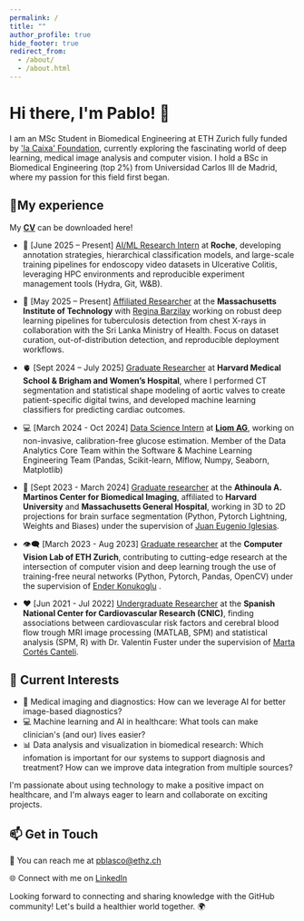 ```yaml
---
permalink: /
title: ""
author_profile: true
hide_footer: true
redirect_from: 
  - /about/
  - /about.html
---
```


# Hi there, I'm Pablo! 👋

I am an MSc Student in Biomedical Engineering at ETH Zurich fully funded by ['la Caixa' Foundation](https://becarios.fundacionlacaixa.org/es/pablo-blasco-fernandez-B005814), currently exploring the fascinating world of deep learning, medical image analysis and computer vision. I hold a BSc in Biomedical Engineering (top 2%) from Universidad Carlos III de Madrid, where my passion for this field first began.


## 🧬My experience

My **[CV](files/PabloBlasco_CV_Oct2025.pdf)** can be downloaded here!

- 💊 [June 2025 – Present] <u>AI/ML Research Intern</u> at **Roche**, developing annotation strategies, hierarchical classification models, and large-scale training pipelines for endoscopy video datasets in Ulcerative Colitis, leveraging HPC environments and reproducible experiment management tools (Hydra, Git, W&B).

- 🧪 [May 2025 – Present] <u>Affiliated Researcher</u> at the **Massachusetts Institute of Technology** with [Regina Barzilay](https://www.rbg.mit.edu/) working on robust deep learning pipelines for tuberculosis detection from chest X-rays in collaboration with the Sri Lanka Ministry of Health. Focus on dataset curation, out-of-distribution detection, and reproducible deployment workflows.

- 🫀 [Sept 2024 – July 2025] <u>Graduate Researcher</u> at **Harvard Medical School & Brigham and Women’s Hospital**, where I performed CT segmentation and statistical shape modeling of aortic valves to create patient-specific digital twins, and developed machine learning classifiers for predicting cardiac outcomes.

- 💻 [March 2024 - Oct 2024] <u>Data Science Intern</u> at **[Liom AG](https://liom.com/)**, working on non-invasive, calibration-free glucose estimation. Member of the Data Analytics Core Team within the Software & Machine Learning Engineering Team (Pandas, Scikit-learn, Mlflow, Numpy, Seaborn, Matplotlib)

- 🏥 [Sept 2023 - March 2024] <u>Graduate researcher</u> at the **Athinoula A. Martinos Center for Biomedical Imaging**, affiliated to **Harvard University** and **Massachusetts General Hospital**, working in 3D to 2D projections for brain surface segmentation (Python, Pytorch Lightning, Weights and Biases) under the supervision of [Juan Eugenio Iglesias](https://lemon.martinos.org/pi/).

- 👁️‍🗨️ [March 2023 - Aug 2023] <u>Graduate researcher</u> at the **Computer Vision Lab of ETH Zurich**, contributing to cutting-edge research at the intersection of computer vision and deep learning trough the use of training-free neural networks (Python, Pytorch, Pandas, OpenCV) under the supervision of [Ender Konukoglu](https://people.ee.ethz.ch/~kender/index.html) .

- ❤️ [Jun 2021 - Jul 2022] <u>Undergraduate Researcher</u> at the **Spanish National Center for Cardiovascular Research (CNIC)**, finding associations between cardiovascular risk factors and cerebral blood flow trough MRI image processing (MATLAB, SPM) and statistical analysis (SPM, R) with Dr. Valentin Fuster under the supervision of [Marta Cortés Canteli](https://scholar.google.com/citations?user=83Pn7kcAAAAJ&hl=en).

## 🌱 Current Interests

- 🏥 Medical imaging and diagnostics: How can we leverage AI for better image-based diagnostics?
- 💻 Machine learning and AI in healthcare: What tools can make clinician's (and our) lives easier?
- 📊 Data analysis and visualization in biomedical research: Which infomation is important for our systems to support diagnosis and treatment? How can we improve data integration from multiple sources?

I'm passionate about using technology to make a positive impact on healthcare, and I'm always eager to learn and collaborate on exciting projects. 

## 📫 Get in Touch

📧 You can reach me at [pblasco@ethz.ch](mailto:pblasco@ethz.ch)

🌐 Connect with me on [LinkedIn](https://www.linkedin.com/in/pablo-blasco-fernandez/)

Looking forward to connecting and sharing knowledge with the GitHub community! Let's build a healthier world together. 🌍
